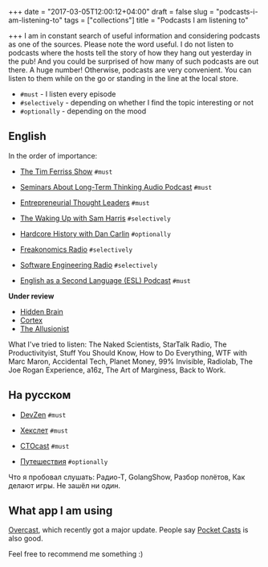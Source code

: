 +++
date = "2017-03-05T12:00:12+04:00"
draft = false
slug = "podcasts-i-am-listening-to"
tags = ["collections"]
title = "Podcasts I am listening to"

+++
I am in constant search of useful information and considering podcasts as one
of the sources. Please note the word useful. I do not listen to podcasts where
the hosts tell the story of how they hang out yesterday in the pub! And you
could be surprised of how many of such podcasts are out there. A huge number!
Otherwise, podcasts are very convenient. You can listen to them while on the go
or standing in the line at the local store.

- `#must` - I listen every episode
- `#selectively` - depending on whether I find the topic interesting or not
- `#optionally` - depending on the mood

## English

In the order of importance:

* [The Tim Ferriss Show](http://tim.blog/podcast/) `#must`
* [Seminars About Long-Term Thinking Audio Podcast](http://longnow.org/seminars/podcast/) `#must`
* [Entrepreneurial Thought Leaders](https://ecorner.stanford.edu/podcasts/etl) `#must`
* [The Waking Up with Sam Harris](https://www.samharris.org/podcast) `#selectively`
* [Hardcore History with Dan Carlin](http://www.dancarlin.com/hardcore-history-series/) `#optionally`
* [Freakonomics Radio](http://freakonomics.com/archive/) `#selectively`

* [Software Engineering Radio](http://www.se-radio.net/) `#selectively`

* [English as a Second Language (ESL) Podcast](http://www.eslpod.com/) `#must`

**Under review**

* [Hidden Brain](http://www.npr.org/podcasts/510308/hidden-brain)
* [Cortex](https://www.relay.fm/cortex)
* [The Allusionist](http://www.theallusionist.org/)

What I've tried to listen: The Naked Scientists, StarTalk Radio, The
Productivityist, Stuff You Should Know, How to Do Everything, WTF with Marc
Maron, Accidental Tech, Planet Money, 99% Invisible, Radiolab, The Joe Rogan
Experience, a16z, The Art of Marginess, Back to Work.

## На русском

* [DevZen](http://devzen.ru/) `#must`
* [Хекслет](https://ru.hexlet.io/blog/categories/podcast) `#must`
* [CTOcast](http://ctocast.com/) `#must`

* [Путешествия](https://itunes.apple.com/ru/podcast/putesestvia-podcast-travel/id968476151?mt=2) `#optionally`

Что я пробовал слушать: Радио-Т, GolangShow, Разбор полётов, Как делают игры. Не зашёл ни один.

## What app I am using

[Overcast](https://overcast.fm/), which recently got a major update. People say
[Pocket Casts](http://www.shiftyjelly.com/pocketcasts/) is also good.

Feel free to recommend me something :)
